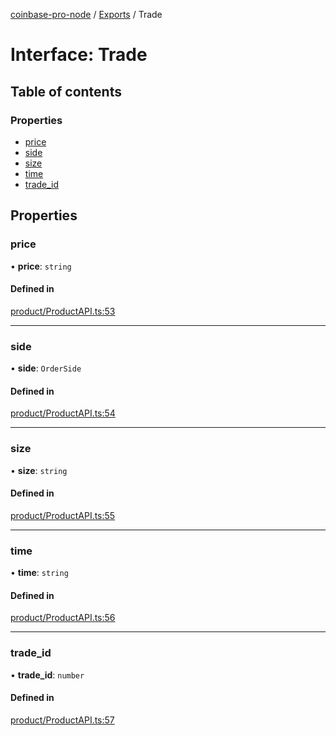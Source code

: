 [coinbase-pro-node](../README.md) / [Exports](../modules.md) / Trade

# Interface: Trade

## Table of contents

### Properties

- [price](Trade.md#price)
- [side](Trade.md#side)
- [size](Trade.md#size)
- [time](Trade.md#time)
- [trade\_id](Trade.md#trade_id)

## Properties

### price

• **price**: `string`

#### Defined in

[product/ProductAPI.ts:53](https://github.com/bennycode/coinbase-pro-node/blob/9734468/src/product/ProductAPI.ts#L53)

___

### side

• **side**: `OrderSide`

#### Defined in

[product/ProductAPI.ts:54](https://github.com/bennycode/coinbase-pro-node/blob/9734468/src/product/ProductAPI.ts#L54)

___

### size

• **size**: `string`

#### Defined in

[product/ProductAPI.ts:55](https://github.com/bennycode/coinbase-pro-node/blob/9734468/src/product/ProductAPI.ts#L55)

___

### time

• **time**: `string`

#### Defined in

[product/ProductAPI.ts:56](https://github.com/bennycode/coinbase-pro-node/blob/9734468/src/product/ProductAPI.ts#L56)

___

### trade\_id

• **trade\_id**: `number`

#### Defined in

[product/ProductAPI.ts:57](https://github.com/bennycode/coinbase-pro-node/blob/9734468/src/product/ProductAPI.ts#L57)
